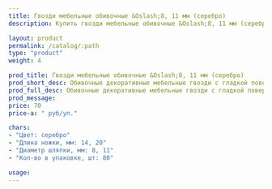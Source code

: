 ```yaml
---
title: Гвозди мебельные обивочные &Oslash;8, 11 мм (серебро)
description: Купить гвозди мебельные обивочные &Oslash;8, 11 мм (серебро) в розницу с доставкой по Москве.

layout: product
permalink: /catalog/:path
type: "product"
weight: 4

prod_title: Гвозди мебельные обивочные &Oslash;8, 11 мм (серебро)
prod_short_desc: Обивочные декоративные мебельные гвозди с гладкой поверхностью. Цвет - серебро.
prod_full_desc: Обивочные декоративные мебельные гвозди с гладкой поверхностью. Цвет - серебро.
prod_message:
price: 70
price-a: " руб/уп."

chars:
- "Цвет: серебро"
- "Длина ножки, мм: 14, 20"
- "Диаметр шляпки, мм: 8, 11"
- "Кол-во в упаковке, шт: 80"

usage:
---
```


